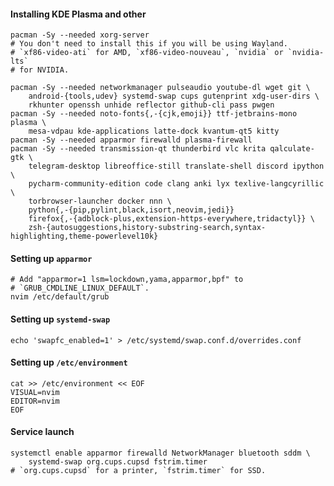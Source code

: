 #### Installing KDE Plasma and other
    pacman -Sy --needed xorg-server
    # You don't need to install this if you will be using Wayland.
    # `xf86-video-ati` for AMD, `xf86-video-nouveau`, `nvidia` or `nvidia-lts`
    # for NVIDIA.

    pacman -Sy --needed networkmanager pulseaudio youtube-dl wget git \
        android-{tools,udev} systemd-swap cups gutenprint xdg-user-dirs \
        rkhunter openssh unhide reflector github-cli pass pwgen
    pacman -Sy --needed noto-fonts{,-{cjk,emoji}} ttf-jetbrains-mono plasma \
        mesa-vdpau kde-applications latte-dock kvantum-qt5 kitty
    pacman -Sy --needed apparmor firewalld plasma-firewall
    pacman -Sy --needed transmission-qt thunderbird vlc krita qalculate-gtk \
        telegram-desktop libreoffice-still translate-shell discord ipython \
        pycharm-community-edition code clang anki lyx texlive-langcyrillic \
        torbrowser-launcher docker nnn \
        python{,-{pip,pylint,black,isort,neovim,jedi}}
        firefox{,-{adblock-plus,extension-https-everywhere,tridactyl}} \
        zsh-{autosuggestions,history-substring-search,syntax-highlighting,theme-powerlevel10k}

#### Setting up `apparmor`
    # Add "apparmor=1 lsm=lockdown,yama,apparmor,bpf" to
    # `GRUB_CMDLINE_LINUX_DEFAULT`.
    nvim /etc/default/grub

#### Setting up `systemd-swap`
    echo 'swapfc_enabled=1' > /etc/systemd/swap.conf.d/overrides.conf

#### Setting up `/etc/environment`
    cat >> /etc/environment << EOF
    VISUAL=nvim
    EDITOR=nvim
    EOF

#### Service launch
    systemctl enable apparmor firewalld NetworkManager bluetooth sddm \
        systemd-swap org.cups.cupsd fstrim.timer
    # `org.cups.cupsd` for a printer, `fstrim.timer` for SSD.
